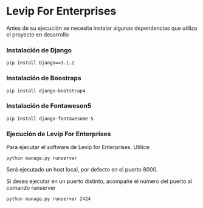# Levip For Enterprises

Antes de su ejecución se necesita instalar algunas dependencias que utiliza el proyecto en desarrollo

### Instalación de Django

`
pip install Django==3.1.2
`

### Instalación de Boostraps

`
pip install django-bootstrap4
`

### Instalación de Fontaweson5

`
pip install django-fontawesome-5
`

### Ejecución de Levip For Enterprises

Para ejecutar el software de Levip for Enterprises. Utilice:

`
    python manage.py runserver
`

Será ejecutado un host local, por defecto en el puerto 8000.

Si desea ejecutar en un puerto distinto, acompañe el número del puerto al comando runserver

`
    python manage.py runserver 2424
`


